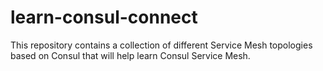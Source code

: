 # learn-consul-connect

This repository contains a collection of different Service Mesh topologies based on Consul that will help learn Consul Service Mesh.



